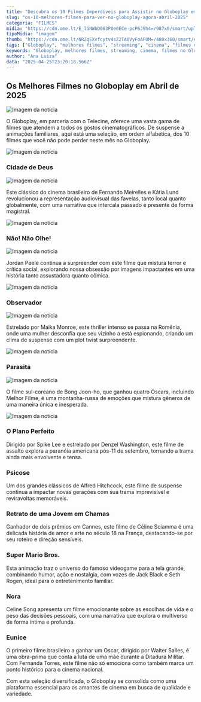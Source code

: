 ```yaml
---
title: "Descubra os 10 Filmes Imperdíveis para Assistir no Globoplay em Abril de 2025"
slug: "os-10-melhores-filmes-para-ver-no-globoplay-agora-abril-2025"
categoria: "FILMES"
midia: "https://cdn.ome.lt/E_lGNWbD063POe0ECe-pcP6J9h4=/987x0/smart/uploads/conteudo/fotos/melhores-filmes-globoplay-2025.png"
tipoMidia: "imagem"
thumb: "https://cdn.ome.lt/NRZqEXvfcytv4sZ2TA0VyFoAFOM=/480x360/smart/extras/conteudos/melhores-filmes-globoplay-2025.png"
tags: ["Globoplay", "melhores filmes", "streaming", "cinema", "filmes no Globoplay", "Oscar", "filmes brasileiros", "cine nacional"]
keywords: "Globoplay, melhores filmes, streaming, cinema, filmes no Globoplay, Oscar, filmes brasileiros, cine nacional"
author: "Ana Luiza"
data: "2025-04-25T23:20:18.566Z"
---
```


## Os Melhores Filmes no Globoplay em Abril de 2025

![Imagem da notícia](https://cdn.ome.lt/ceEJTLbV9CHkDAr3Icmv5WppYxM=/fit-in/837x500/smart/uploads/conteudo/fotos/Ainda-estou-aqui-onde-assistir_6a74AEs.png)

O Globoplay, em parceria com o Telecine, oferece uma vasta gama de filmes que atendem a todos os gostos cinematográficos. De suspense a animações familiares, aqui está uma seleção, em ordem alfabética, dos 10 filmes que você não pode perder neste mês no Globoplay.

![Imagem da notícia](https://cdn.ome.lt/UQen77tjc7UJfAVzpnK9rwJbzmo=/fit-in/837x500/smart/uploads/conteudo/fotos/cidade-de-deus.webp)

### **Cidade de Deus**

![Imagem da notícia](https://cdn.ome.lt/oHhA8mlFGAXlpjBGQbASYWl0xrk=/fit-in/837x500/smart/uploads/conteudo/fotos/nope_DNUOH3r.jpg)

Este clássico do cinema brasileiro de Fernando Meirelles e Kátia Lund revolucionou a representação audiovisual das favelas, tanto local quanto globalmente, com uma narrativa que intercala passado e presente de forma magistral.

![Imagem da notícia](https://cdn.ome.lt/PjOP6qasQNdcWoHRMKZ6TkbIJxI=/fit-in/837x500/smart/uploads/conteudo/fotos/watcher_x9pHAGf.jpg)

### **Não! Não Olhe!**

![Imagem da notícia](https://cdn.ome.lt/MQR_6CSI62Bd5b18isnZ07Zw-i0=/fit-in/837x500/smart/uploads/conteudo/fotos/parasita_wbYJMcc.jpg)

Jordan Peele continua a surpreender com este filme que mistura terror e crítica social, explorando nossa obsessão por imagens impactantes em uma história tanto assustadora quanto cômica.

![Imagem da notícia](https://cdn.ome.lt/gHKB6q1BLW1kT6iYDsPQVq26pJY=/fit-in/837x500/smart/uploads/conteudo/fotos/plano-perfeito.jpg)

### **Observador**

![Imagem da notícia](https://cdn.ome.lt/aawTKjVXFvVHhb88FWW88UDyBIo=/fit-in/837x500/smart/uploads/conteudo/fotos/psicose_Wn4eJn4.jpg)

Estrelado por Maika Monroe, este thriller intenso se passa na Romênia, onde uma mulher desconfia que seu vizinho a está espionando, criando um clima de suspense com um plot twist surpreendente.

![Imagem da notícia](https://cdn.ome.lt/joYOUFXtMO2XsV1oM2IiXA0Jba0=/fit-in/837x500/smart/uploads/conteudo/fotos/retrato_de_uma_jovem_em_chamas.jpg)

### **Parasita**

![Imagem da notícia](https://cdn.ome.lt/WzVz7k_ybB6GWI2yyaESSkUq_G0=/fit-in/837x500/smart/uploads/conteudo/fotos/super_mario_bros_movie.webp)

O filme sul-coreano de Bong Joon-ho, que ganhou quatro Oscars, incluindo Melhor Filme, é uma montanha-russa de emoções que mistura gêneros de uma maneira única e inesperada.

![Imagem da notícia](https://cdn.ome.lt/C4wgXz4eNqfCHpaABy8AaRMUnMw=/fit-in/837x500/smart/uploads/conteudo/fotos/vidas_passadas.jpg)

### **O Plano Perfeito**

Dirigido por Spike Lee e estrelado por Denzel Washington, este filme de assalto explora a paranóia americana pós-11 de setembro, tornando a trama ainda mais envolvente e tensa.

### **Psicose**

Um dos grandes clássicos de Alfred Hitchcock, este filme de suspense continua a impactar novas gerações com sua trama imprevisível e reviravoltas memoráveis.

### **Retrato de uma Jovem em Chamas**

Ganhador de dois prêmios em Cannes, este filme de Céline Sciamma é uma delicada história de amor e arte no século 18 na França, destacando-se por seu roteiro e direção sensíveis.

### **Super Mario Bros.**

Esta animação traz o universo do famoso videogame para a tela grande, combinando humor, ação e nostalgia, com vozes de Jack Black e Seth Rogen, ideal para o entretenimento familiar.

### **Nora**

Celine Song apresenta um filme emocionante sobre as escolhas de vida e o peso das decisões pessoais, com uma narrativa que explora o multiverso de forma íntima e profunda.

### **Eunice**

O primeiro filme brasileiro a ganhar um Oscar, dirigido por Walter Salles, é uma obra-prima que conta a luta de uma mãe durante a Ditadura Militar. Com Fernanda Torres, este filme não só emociona como também marca um ponto histórico para o cinema nacional.

Com esta seleção diversificada, o Globoplay se consolida como uma plataforma essencial para os amantes de cinema em busca de qualidade e variedade.